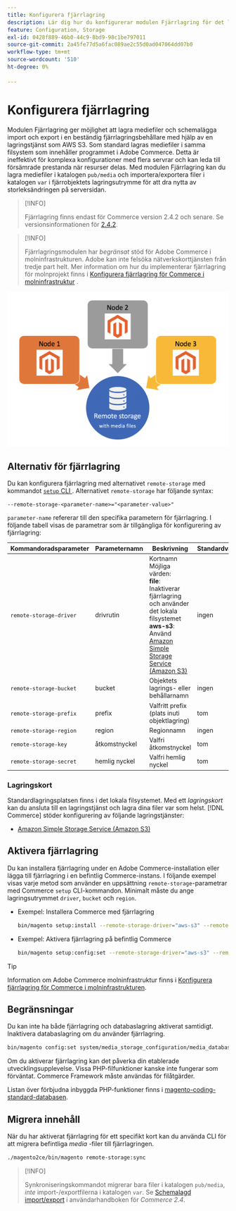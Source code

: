 ```yaml
---
title: Konfigurera fjärrlagring
description: Lär dig hur du konfigurerar modulen Fjärrlagring för det lokala Commerce-programmet.
feature: Configuration, Storage
exl-id: 0428f889-46b0-44c9-8bd9-98c1be797011
source-git-commit: 2a45fe77d5a6fac089ae2c55d0ad047064dd07b0
workflow-type: tm+mt
source-wordcount: '510'
ht-degree: 0%

---
```


# Konfigurera fjärrlagring

Modulen Fjärrlagring ger möjlighet att lagra mediefiler och schemalägga import och export i en beständig fjärrlagringsbehållare med hjälp av en lagringstjänst som AWS S3. Som standard lagras mediefiler i samma filsystem som innehåller programmet i Adobe Commerce. Detta är ineffektivt för komplexa konfigurationer med flera servrar och kan leda till försämrade prestanda när resurser delas. Med modulen Fjärrlagring kan du lagra mediefiler i katalogen `pub/media` och importera/exportera filer i katalogen `var` i fjärrobjektets lagringsutrymme för att dra nytta av storleksändringen på serversidan.

>[!INFO]
>
>Fjärrlagring finns endast för Commerce version 2.4.2 och senare. Se versionsinformationen för [2.4.2](https://devdocs.magento.com/guides/v2.4/release-notes/open-source-2-4-2.html).

>[!INFO]
>
>Fjärrlagringsmodulen har _begränsat_ stöd för Adobe Commerce i molninfrastrukturen. Adobe kan inte felsöka nätverkskorttjänsten från tredje part helt. Mer information om hur du implementerar fjärrlagring för molnprojekt finns i [Konfigurera fjärrlagring för Commerce i molninfrastruktur](cloud-support.md) .

![schemabild](../../assets/configuration/remote-storage-schema.png)

## Alternativ för fjärrlagring

Du kan konfigurera fjärrlagring med alternativet `remote-storage` med kommandot [`setup` CLI ](../../installation/tutorials/deployment.md). Alternativet `remote-storage` har följande syntax:

```text
--remote-storage-<parameter-name>="<parameter-value>"
```

`parameter-name` refererar till den specifika parametern för fjärrlagring. I följande tabell visas de parametrar som är tillgängliga för konfigurering av fjärrlagring:

| Kommandoradsparameter | Parameternamn | Beskrivning | Standardvärde |
|--- |--- |--- |--- |
| `remote-storage-driver` | drivrutin | Kortnamn<br>Möjliga värden:<br>**file**: Inaktiverar fjärrlagring och använder det lokala filsystemet <br>**aws-s3**: Använd [Amazon Simple Storage Service (Amazon S3)](remote-storage-aws-s3.md) | ingen |
| `remote-storage-bucket` | bucket | Objektets lagrings- eller behållarnamn | ingen |
| `remote-storage-prefix` | prefix | Valfritt prefix (plats inuti objektlagring) | tom |
| `remote-storage-region` | region | Regionnamn | ingen |
| `remote-storage-key` | åtkomstnyckel | Valfri åtkomstnyckel | tom |
| `remote-storage-secret` | hemlig nyckel | Valfri hemlig nyckel | tom |

### Lagringskort

Standardlagringsplatsen finns i det lokala filsystemet. Med ett _lagringskort_ kan du ansluta till en lagringstjänst och lagra dina filer var som helst. [!DNL Commerce] stöder konfigurering av följande lagringstjänster:

- [Amazon Simple Storage Service (Amazon S3)](remote-storage-aws-s3.md)

## Aktivera fjärrlagring

Du kan installera fjärrlagring under en Adobe Commerce-installation eller lägga till fjärrlagring i en befintlig Commerce-instans. I följande exempel visas varje metod som använder en uppsättning `remote-storage`-parametrar med Commerce `setup` CLI-kommandon. Minimalt måste du ange lagringsutrymmet `driver`, `bucket` och `region`.

- Exempel: Installera Commerce med fjärrlagring

  ```bash
  bin/magento setup:install --remote-storage-driver="aws-s3" --remote-storage-bucket="myBucket" --remote-storage-region="us-east-1"
  ```

- Exempel: Aktivera fjärrlagring på befintlig Commerce

  ```bash
  bin/magento setup:config:set --remote-storage-driver="aws-s3" --remote-storage-bucket="myBucket" --remote-storage-region="us-east-1"
  ```

>[!TIP]
>
>Information om Adobe Commerce molninfrastruktur finns i [Konfigurera fjärrlagring för Commerce i molninfrastrukturen](cloud-support.md).

## Begränsningar

Du kan inte ha både fjärrlagring och databaslagring aktiverat samtidigt. Inaktivera databaslagring om du använder fjärrlagring.

```bash
bin/magento config:set system/media_storage_configuration/media_database 0
```

Om du aktiverar fjärrlagring kan det påverka din etablerade utvecklingsupplevelse. Vissa PHP-filfunktioner kanske inte fungerar som förväntat. Commerce Framework måste användas för filåtgärder.

Listan över förbjudna inbyggda PHP-funktioner finns i [magento-coding-standard-databasen][code-standard].

## Migrera innehåll

När du har aktiverat fjärrlagring för ett specifikt kort kan du använda CLI för att migrera befintliga _media_ -filer till fjärrlagringen.

```bash
./magento2ce/bin/magento remote-storage:sync
```

>[!INFO]
>
>Synkroniseringskommandot migrerar bara filer i katalogen `pub/media`, _inte_ import-/exportfilerna i katalogen `var`. Se [Schemalagd import/export](https://experienceleague.adobe.com/docs/commerce-admin/systems/data-transfer/data-scheduled-import-export.html) i användarhandboken för _Commerce 2.4_.

<!-- link definitions -->

[import-export]: https://docs.magento.com/user-guide/system/data-scheduled-import-export.html
[code-standard]: https://github.com/magento/magento-coding-standard/blob/develop/Magento2/Sniffs/Functions/DiscouragedFunctionSniff.php
